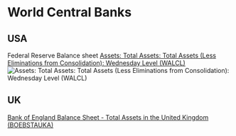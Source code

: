 # World Central Banks

## USA
Federal Reserve Balance sheet 
[Assets: Total Assets: Total Assets (Less Eliminations from Consolidation): Wednesday Level (WALCL)](https://fred.stlouisfed.org/series/WALCL)           
![Assets: Total Assets: Total Assets (Less Eliminations from Consolidation): Wednesday Level (WALCL)](https://fred.stlouisfed.org/graph/fredgraph.png?g=1c5VA)           

## UK
[Bank of England Balance Sheet - Total Assets in the United Kingdom (BOEBSTAUKA)](https://fred.stlouisfed.org/series/BOEBSTAUKA)                      
